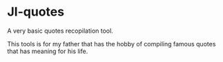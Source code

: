 # JI-quotes
A very basic quotes recopilation tool.

This tools is for my father that has the hobby of compiling famous quotes that has meaning for his life.
